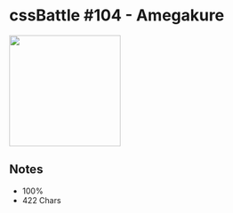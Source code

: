 # cssBattle #104 - Amegakure

<img src="https://cssbattle.dev/targets/104@2x.png" width="200">

## Notes

- 100%
- 422 Chars
